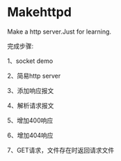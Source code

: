 # Makehttpd
Make a http server.Just for learning.

完成步骤:

1、socket demo

2、简易http server

3、添加响应报文

4、解析请求报文

5、增加400响应

6、增加404响应

7、GET请求，文件存在时返回请求文件
